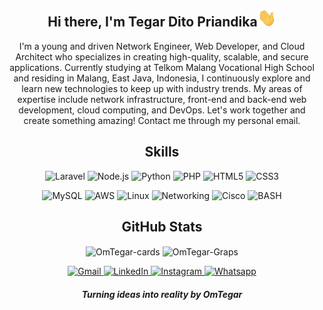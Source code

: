 <!--BIO-->
<h2 align="center">Hi there, I'm Tegar Dito Priandika<img src="https://github.com/ABSphreak/ABSphreak/blob/master/gifs/Hi.gif" width="30px"></h2>

<p align="center">
I'm a young and driven Network Engineer, Web Developer, and Cloud Architect who specializes in creating high-quality, scalable, and secure applications. Currently studying at Telkom Malang Vocational High School and residing in Malang, East Java, Indonesia, I continuously explore and learn new technologies to keep up with industry trends. My areas of expertise include network infrastructure, front-end and back-end web development, cloud computing, and DevOps. Let's work together and create something amazing! Contact me through my personal email.
</p>

<!-- Skills -->
<h2 align="center"> Skills</h2>

<p align="center">
  <img src="https://img.shields.io/badge/Laravel-FF2D20?logo=laravel&logoColor=white&style=for-the-badge" alt="Laravel" />
  <img src="https://img.shields.io/badge/Node.js-339933?logo=node.js&logoColor=white&style=for-the-badge" alt="Node.js" />
  <img src="https://img.shields.io/badge/Python-3776AB?logo=python&logoColor=white&style=for-the-badge" alt="Python" />
  <img src="https://img.shields.io/badge/PHP-777BB4?logo=php&logoColor=white&style=for-the-badge" alt="PHP" />
  <img src="https://img.shields.io/badge/HTML5-E34F26?logo=html5&logoColor=white&style=for-the-badge" alt="HTML5" />
  <img src="https://img.shields.io/badge/CSS3-1572B6?logo=css3&logoColor=white&style=for-the-badge" alt="CSS3" />
</p>
<p align="center">
  <img src="https://img.shields.io/badge/MySQL-4479A1?logo=mysql&logoColor=white&style=for-the-badge" alt="MySQL" />
  <img src="https://img.shields.io/badge/Amazon%20AWS-232F3E?logo=amazon-aws&logoColor=white&style=for-the-badge" alt="AWS" />
  <img src="https://img.shields.io/badge/Linux-FCC624?logo=linux&logoColor=black&style=for-the-badge" alt="Linux" />
  <img src="https://img.shields.io/badge/Networking-00BFFF?logo=cisco&logoColor=white&style=for-the-badge" alt="Networking" />
  <img src="https://img.shields.io/badge/Cisco-1BA0D7?logo=cisco&logoColor=white&style=for-the-badge" alt="Cisco" />
  <img src="https://img.shields.io/badge/BASH-4EAA25?logo=gnu-bash&logoColor=white&style=for-the-badge" alt="BASH" />
</p>

<h2 align="center">GitHub Stats</h2>
<p align="center">
<img align="center" src="https://github-readme-stats.vercel.app/api?username=OmTegar&show_icons=true&theme=github_dark" alt="OmTegar-cards"/>
<img align="center" src="https://github-readme-stats.vercel.app/api/top-langs/?username=OmTegar&langs_count=3&theme=github_dark" alt="OmTegar-Graps"/>
</p>
<!-- <h2 align="center">GitHub Stats</h2>
<p align="center">
<img align="center" src="http://github-profile-summary-cards.vercel.app/api/cards/profile-details?username=OmTegar&theme=tokyonight" alt="OmTegar-cards"/>
<img align="center" src="http://github-profile-summary-cards.vercel.app/api/cards/stats?username=OmTegar&theme=tokyonight" alt="OmTegar-Graps"/>
<img align="center" src="http://github-profile-summary-cards.vercel.app/api/cards/repos-per-language?username=OmTegar&theme=tokyonight" alt="OmTegar-skill" />
<img align="center" src="http://github-profile-summary-cards.vercel.app/api/cards/productive-time?username=OmTegar&theme=tokyonight&utcOffset=8" alt="OmTegar-commit" />
<img align="center" src="http://github-profile-summary-cards.vercel.app/api/cards/most-commit-language?username=OmTegar&theme=tokyonight" alt="OmTegar-Topcommit" />
</p> -->

<!-- Social media badges -->
<p align="center">
  <a href="https://mail.google.com/mail/?view=cm&fs=1&to=tegardito02@gmail.com&authuser=0">
  <img alt="Gmail" src="https://img.shields.io/badge/-Gmail-c14438?style=flat-square&logo=Gmail&logoColor=white">
</a>
  <a href="https://www.linkedin.com/in/tegar-priandika-4233a7266/">
    <img alt="LinkedIn" src="https://img.shields.io/badge/-LinkedIn-0077B5?style=flat-square&logo=linkedin&logoColor=white">
  </a>
  <a href="https://www.instagram.com/tega_r.dp/">
    <img alt="Instagram" src="https://img.shields.io/badge/-Instagram-E4405F?style=flat-square&logo=instagram&logoColor=white">
  </a>
  <a href="https://wa.me/6281233219130">
    <img alt="Whatsapp" src="https://img.shields.io/badge/-Whatsapp-25D366?style=flat-square&logo=whatsapp&logoColor=white">
  </a>
</p>

<h5 align="center">Turning ideas into reality by OmTegar</h5>

<!--
**OmTegar/OmTegar** is a ✨ _special_ ✨ repository because its `README.md` (this file) appears on your GitHub profile.

Here are some ideas to get you started:

- 🔭 I’m currently working on ...
- 🌱 I’m currently learning ...
- 👯 I’m looking to collaborate on ...
- 🤔 I’m looking for help with ...
- 💬 Ask me about ...
- 📫 How to reach me: ...
- 😄 Pronouns: ...
- ⚡ Fun fact: ...
-->
